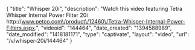 {
    "title": "Whisper 20i",
    "description": "Watch this video featuring Tetra Whisper Internal Power Filter 20i http:\/\/www.petco.com\/product\/12460\/Tetra-Whisper-Internal-Power-Filters.aspx.",
    "videoid": "144464",
    "date_created": "1394588989",
    "date_modified": "1418181171",
    "type": "captivate",
    "layout": "video",
    "url": "\/v\/whisper-20i\/144464"
}